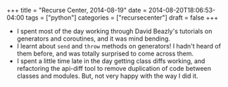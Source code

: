 +++
title = "Recurse Center, 2014-08-19"
date = 2014-08-20T18:06:53-04:00
tags = ["python"]
categories = ["recursecenter"]
draft = false
+++

-   I spent most of the day working through David Beazly's tutorials on
    generators and coroutines, and it was mind bending.
-   I learnt about `send` and `throw` methods on generators!  I hadn't heard of
    them before, and was totally surprised to come across them.
-   I spent a little time late in the day getting class diffs working, and
    refactoring the api-diff tool to remove duplication of code between classes
    and modules. But, not very happy with the way I did it.
